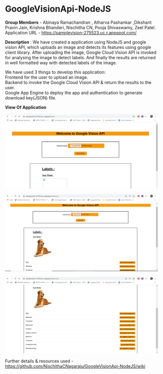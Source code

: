 # GoogleVisionApi-NodeJS

**Group Members** - Abinaya Ramachandran , Atharva Pashankar ,Dikshant Pravin Jain,   Krishna Bhanderi, Nischitha CN,   Pooja Shivaswamy, Zeel Patel.<br>
Application URL -  https://samplevision-275523.uc.r.appspot.com/

**Description** : We have created a application using NodeJS and google vision API, which uploads an image and detects its features 
using google client library. 
After uploading the image, Google Cloud Vision API is invoked for analysing the image to detect labels. And finally the results are returned in well formatted way with detected labels of the image.

We have used 3 things to develop this application: <br>
Frontend for the user to upload an image. <br>
Backend to invoke the Google Cloud Vision API & return the results to the user. <br>
Google App Engine to deploy the app and authentication to generate download key(JSON) file. <br>
 
**View Of Application**

![Uploadpage](https://github.com/NischithaCNagaraju/GoogleVisionApi-NodeJS/blob/master/Uploadpage.PNG)



![output1](https://github.com/NischithaCNagaraju/GoogleVisionApi-NodeJS/blob/master/output1.PNG)

![output2](https://github.com/NischithaCNagaraju/GoogleVisionApi-NodeJS/blob/master/output2.PNG)


Further details & resources used - https://github.com/NischithaCNagaraju/GoogleVisionApi-NodeJS/wiki







